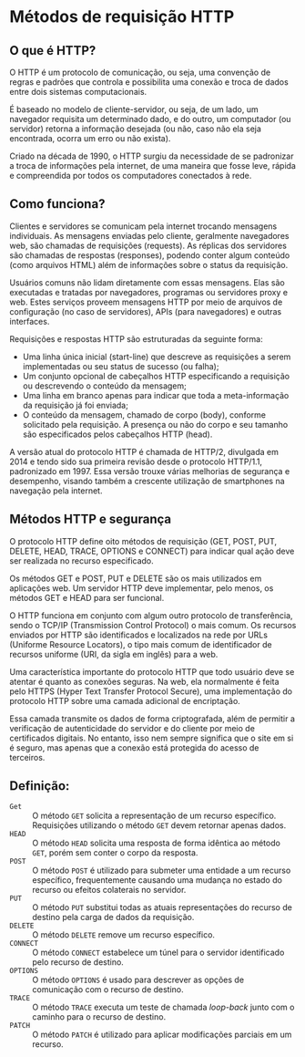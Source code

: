 # Métodos de requisição HTTP

## O que é HTTP?

O HTTP é um protocolo de comunicação, ou seja, uma convenção de regras e padrões que controla e possibilita uma conexão e troca de dados entre dois sistemas computacionais.

É baseado no modelo de cliente-servidor, ou seja, de um lado, um navegador requisita um determinado dado, e do outro, um computador (ou servidor) retorna a informação desejada (ou não, caso não ela seja encontrada, ocorra um erro ou não exista).

Criado na década de 1990, o HTTP surgiu da necessidade de se padronizar a troca de informações pela internet, de uma maneira que fosse leve, rápida e compreendida por todos os computadores conectados à rede.

## Como funciona?

Clientes e servidores se comunicam pela internet trocando mensagens individuais. As mensagens enviadas pelo cliente, geralmente navegadores web, são chamadas de requisições (requests). As réplicas dos servidores são chamadas de respostas (responses), podendo conter algum conteúdo (como arquivos HTML) além de informações sobre o status da requisição.

Usuários comuns não lidam diretamente com essas mensagens. Elas são executadas e tratadas por navegadores, programas ou servidores proxy e web. Estes serviços proveem mensagens HTTP por meio de arquivos de configuração (no caso de servidores), APIs (para navegadores) e outras interfaces.

Requisições e respostas HTTP são estruturadas da seguinte forma:
- Uma linha única inicial (start-line) que descreve as requisições a serem implementadas ou seu status de sucesso (ou falha);
- Um conjunto opcional de cabeçalhos HTTP especificando a requisição ou descrevendo o conteúdo da mensagem;
- Uma linha em branco apenas para indicar que toda a meta-informação da requisição já foi enviada;
- O conteúdo da mensagem, chamado de corpo (body), conforme solicitado pela requisição. A presença ou não do corpo e seu tamanho são especificados pelos cabeçalhos HTTP (head).

A versão atual do protocolo HTTP é chamada de HTTP/2, divulgada em 2014 e tendo sido sua primeira revisão desde o protocolo HTTP/1.1, padronizado em 1997. Essa versão trouxe várias melhorias de segurança e desempenho, visando também a crescente utilização de smartphones na navegação pela internet.

## Métodos HTTP e segurança

O protocolo HTTP define oito métodos de requisição (GET, POST, PUT, DELETE, HEAD, TRACE, OPTIONS e CONNECT) para indicar qual ação deve ser realizada no recurso especificado.

Os métodos GET e POST, PUT e DELETE são os mais utilizados em aplicações web. Um servidor HTTP deve implementar, pelo menos, os métodos GET e HEAD para ser funcional.

O HTTP funciona em conjunto com algum outro protocolo de transferência, sendo o TCP/IP (Transmission Control Protocol) o mais comum. Os recursos enviados por HTTP são identificados e localizados na rede por URLs (Uniforme Resource Locators), o tipo mais comum de identificador de recursos uniforme (URI, da sigla em inglês) para a web.

Uma característica importante do protocolo HTTP que todo usuário deve se atentar é quanto as conexões seguras. Na web, ela normalmente é feita pelo HTTPS (Hyper Text Transfer Protocol Secure), uma implementação do protocolo HTTP sobre uma camada adicional de encriptação.

Essa camada transmite os dados de forma criptografada, além de permitir a verificação de autenticidade do servidor e do cliente por meio de certificados digitais. No entanto, isso nem sempre significa que o site em si é seguro, mas apenas que a conexão está protegida do acesso de terceiros.

## Definição:

<dl>
<dt id="get">
<code>Get</code>
</dt>
<dd>
    O método <code>GET</code> solicita a representação de um recurso específico. Requisições utilizando o método <code>GET</code> devem retornar apenas dados.
  </dd>
  <dt id="head">
<code>HEAD</code></dt>
<dd>
    O método <code>HEAD</code> solicita uma resposta de forma idêntica ao método <code>GET</code>, porém sem conter o corpo da resposta.
  </dd>
  <dt id="post">
<code>POST</code>
</dt>
<dd>
    O método <code>POST</code> é utilizado para submeter uma entidade a um recurso específico, frequentemente causando uma mudança no estado do recurso ou efeitos colaterais no servidor.
  </dd>
  <dt id="put">
<code>PUT</code>
</dt>
<dd>
    O método <code>PUT</code> substitui todas as atuais representações do recurso de destino pela carga de dados da requisição.
  </dd>
  <dt id="delete">
<code>DELETE</code>
</dt>
<dd>
    O método <code>DELETE</code> remove um recurso específico.
  </dd>
  <dt id="connect">
<code>CONNECT</code>
</dt>
<dd>
    O método <code>CONNECT</code> estabelece um túnel para o servidor identificado pelo recurso de destino.
  </dd>
  <dt id="options">
<code>OPTIONS</code>
</dt>
<dd>
    O método <code>OPTIONS</code> é usado para descrever as opções de comunicação com o recurso de destino.
  </dd>
<dt id="trace">
<code>TRACE</code>
</dt>
<dd>
    O método <code>TRACE</code> executa um teste de chamada <em>loop-back</em> junto com o caminho para o recurso de destino.
  </dd>
  <dt id="patch">
<code>PATCH</code>
 </dt>
<dd>
    O método <code>PATCH</code> é utilizado para aplicar modificações parciais em um recurso.
  </dd>
</dl>